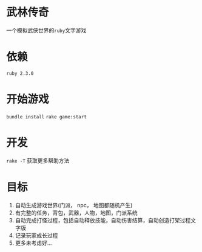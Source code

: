 # 武林传奇

一个模拟武侠世界的`ruby`文字游戏

# 依赖

`ruby 2.3.0`

# 开始游戏

`bundle install`
`rake game:start`

# 开发

`rake -T` 获取更多帮助方法

# 目标

1. 自动生成游戏世界(门派， npc， 地图都随机产生)
2. 有完整的任务，背包，武器，人物，地图，门派系统
3. 自动完成打怪过程，包括自动释放技能，自动伤害结算，自动创造打架过程文字版
4. 记录玩家成长过程
5. 更多未考虑好...